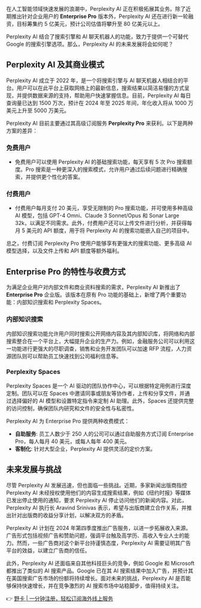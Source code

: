 在人工智能领域快速发展的浪潮中，Perplexity AI 正在积极拓展其业务。除了近期推出针对企业用户的 **Enterprise Pro** 版本外，Perplexity AI 还在进行新一轮融资，目标筹集约 5 亿美元，预计公司估值将攀升至 80 亿美元以上。

Perplexity AI 结合了搜索引擎和 AI 聊天机器人的功能，致力于提供一个可替代 Google 的搜索引擎选项。那么，Perplexity AI 的未来发展将会如何呢？

## Perplexity AI 及其商业模式

Perplexity AI 成立于 2022 年，是一个将搜索引擎与 AI 聊天机器人相结合的平台。用户可以在此平台上获取网络上的最新信息，搜索结果以简洁易懂的方式呈现，并提供数据来源的支持，帮助用户快速掌握信息。目前，Perplexity AI 每日查询量已达到 1500 万次，预计在 2024 年至 2025 年间，年化收入将从 1000 万美元上升至 5000 万美元。

Perplexity AI 目前主要通过其高级订阅服务 **Perplexity Pro** 来获利。以下是两种方案的差异：

### 免费用户

- 免费用户可以使用 Perplexity AI 的基础搜索功能，每天享有 5 次 Pro 搜索额度。Pro 搜索是一种更深入的搜索模式，允许用户通过后续问题进行精确搜索，并提供更个性化的答案。

### 付费用户

- 付费用户每月支付 20 美元，享受无限制的 Pro 搜索功能，并可使用多种高级 AI 模型，包括 GPT-4 Omni、Claude 3 Sonnet/Opus 和 Sonar Large 32k，以满足不同需求。此外，付费用户还可以上传文件进行分析，并获得每月 5 美元的 API 额度，用于将 Perplexity AI 的搜索功能嵌入自己的项目中。

总之，付费订阅 Perplexity Pro 使用户能够享有更强大的搜索功能、更多高级 AI 模型选择，以及文件上传和 API 额度等额外福利。

## Enterprise Pro 的特性与收费方式

为满足企业用户对内部文件和商业资料搜索的需求，Perplexity AI 新推出了 **Enterprise Pro** 企业版。该版本在原有 Pro 功能的基础上，新增了两个重要功能：内部知识搜索和 Perplexity Spaces。

### 内部知识搜索

内部知识搜索功能允许用户同时搜索公开网络内容及其内部知识库，将网络和内部搜索整合在一个平台上，大幅提升企业的生产力。例如，金融服务公司可以利用这一功能进行更强大的尽职调查，销售和业务开发团队可以加速 RFP 流程，人力资源团队则可以帮助员工快速找到公司福利信息等。

### Perplexity Spaces

Perplexity Spaces 是一个 AI 驱动的团队协作中心，可以根据特定用例进行深度定制。团队可以在 Spaces 中邀请同事或朋友等协作者，上传和分享文件，并通过选择偏好的 AI 模型和设置特定指令来定制 AI 助理。此外，Spaces 还提供完整的访问控制，确保团队内研究和文件的安全性与私密性。

Perplexity AI 为 Enterprise Pro 提供两种收费模式：

- **自助服务**: 员工人数少于 250 人的公司可以通过自助服务方式订阅 Enterprise Pro，每人每月 40 美元，或每人每年 400 美元。
- **客制化**: 针对大型企业，Perplexity AI 提供灵活的定价方案。

## 未来发展与挑战

尽管 Perplexity AI 发展迅速，但也面临一些挑战。近期，多家新闻出版商指控 Perplexity AI 未经授权使用他们的内容生成搜索结果，例如《纽约时报》等媒体已发出停止使用的通知，要求 Perplexity AI 停止访问他们的新闻内容。对此，Perplexity AI 执行长 Aravind Srinivas 表示，希望与出版商建立合作关系，并推出针对出版商的收益分享计划，以解决双方的矛盾。

Perplexity AI 计划在 2024 年第四季度推出广告服务，以进一步拓展收入来源。广告形式包括视频广告和赞助问题，强调平台触及高学历、高收入专业人士的能力。然而，一些广告商对这个新平台持谨慎态度，Perplexity AI 需要证明其广告平台的效益，以建立广告商的信任。

此外，Perplexity AI 还面临来自其他科技巨头的竞争，例如 Google 和 Microsoft 都推出了类似的 AI 搜索产品。Google 已在其 AI 搜索结果中加入广告，并预计其在美国搜索广告市场的份额将持续增长。面对未来的挑战，Perplexity AI 是否能够保持快速增长，并在竞争激烈的 AI 搜索市场中站稳脚步，值得持续关注。

👉 [野卡 | 一分钟注册，轻松订阅海外线上服务](https://bit.ly/bewildcard)